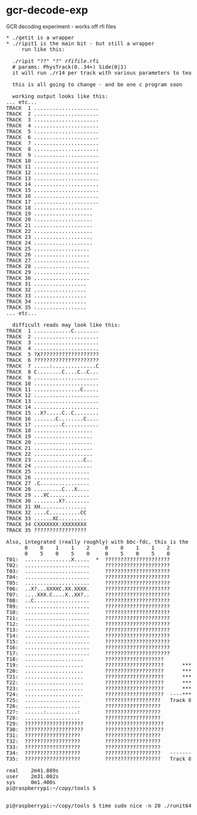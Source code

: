 # gcr-decode-exp
GCR decoding experiment - works off rfi files
<pre>
* ./getit is a wrapper
* ./ripit1 is the main bit - but still a wrapper
     run like this:

  ./ripit "??" "?" <i>rfifile</i>.rfi
  # params: PhysTrack(0..34+) Side(0|1)
  it will run ./r14 per track with various parameters to tease out the data

  this is all going to change - and be one c program soon

  working output looks like this:
... etc...
TRACK  1 .....................         
TRACK  2 .....................         
TRACK  3 .....................         
TRACK  4 .....................         
TRACK  5 .....................         
TRACK  6 .....................         
TRACK  7 .....................         
TRACK  8 .....................         
TRACK  9 .....................         
TRACK 10 .....................         
TRACK 11 .....................         
TRACK 12 .....................         
TRACK 13 .....................         
TRACK 14 .....................         
TRACK 15 .....................         
TRACK 16 .....................         
TRACK 17 .....................         
TRACK 18 ...................           
TRACK 19 ...................           
TRACK 20 ...................           
TRACK 21 ...................           
TRACK 22 ...................           
TRACK 23 ...................           
TRACK 24 ...................           
TRACK 25 ..................            
TRACK 26 ..................            
TRACK 27 ..................            
TRACK 28 ..................            
TRACK 29 ..................            
TRACK 30 ..................            
TRACK 31 .................             
TRACK 32 .................             
TRACK 33 .................             
TRACK 34 .................             
TRACK 35 .................             
... etc...

  difficult reads may look like this:
TRACK  1 ............C........         
TRACK  2 .....................         
TRACK  3 .....................         
TRACK  4 .....................         
TRACK  5 ?X???????????????????         
TRACK  6 ?????????????????????         
TRACK  7 .....:..............C         
TRACK  8 C........C....C..C...         
TRACK  9 .....................         
TRACK 10 .....................         
TRACK 11 ...............C.....         
TRACK 12 .....................         
TRACK 13 .....................         
TRACK 14 .....................         
TRACK 15 ..X?.....C..C........         
TRACK 16 .......C........C....         
TRACK 17 .........C...........         
TRACK 18 ...................           
TRACK 19 ...................           
TRACK 20 ...................           
TRACK 21 ...................           
TRACK 22 ...................           
TRACK 23 ................C..           
TRACK 24 ...................           
TRACK 25 ..................            
TRACK 26 ..................            
TRACK 27 .C................            
TRACK 28 .........C...X....            
TRACK 29 ...XC.............            
TRACK 30 ........X?........            
TRACK 31 XH...............             
TRACK 32 ....C..........CC             
TRACK 33 ......XC.........             
TRACK 34 CXXXXXXX:XXXXXXXX             
TRACK 35 ?????????????????       

Also, integrated (really roughly) with bbc-fdc, this is the display:
      0    0    1    1    2     0    0    1    1    2
      0    5    0    5    0     0    5    0    5    0                                      File   :
T01:  ...............X.....  *  ?????????????????????                                      Type   :
T02:  .....................     ?????????????????????                                      Label  :
T03:  .....................     ?????????????????????                                      Sig    :
T04:  .....................     ?????????????????????                                      Start  :Sun Mar 17 15:59:26 2019
T05:  .....................     ?????????????????????                                      Elapsed:
T06:  ..X?...XXXXC.XX.XXXX.     ?????????????????????                                      Good   :
T07:  ....XXX.C....X..XX?..     ?????????????????????                                      Errors :
T08:  ..C..................     ?????????????????????                                      Finish :Sun Mar 17 16:02:08 2019
T09:  .....................     ?????????????????????
T10:  .....................     ?????????????????????
T11:  .....................     ?????????????????????
T12:  .....................     ?????????????????????
T13:  .....................     ?????????????????????
T14:  .....................     ?????????????????????
T15:  .....................     ?????????????????????
T16:  .....................     ?????????????????????
T17:  .....................     ?????????????????????
T18:  ...................       ???????????????????
T19:  ...................       ???????????????????      ******   ****                                                               
T20:  ...................       ???????????????????      ******   ****                                                               
T21:  ...................       ???????????????????      ******  *******                                                             
T22:  ...................       ???????????????????      ******  ********                                                            
T23:  ...................       ???????????????????      ******* *********                                                           
T24:  ...................       ???????????????????  ----*******-*********-----------------------------------------------------------
T25:  ..................        ??????????????????   Track 03 Head 1     |         |         |         |         |         |
T26:  ..................        ??????????????????
T27:  ......:..........:        ??????????????????
T28:  ..................        ??????????????????
T29:  ???????????????????       ???????????????????                         ***           ***                                        
T30:  ???????????????????       ???????????????????                         ***           ***                                        
T31:  ??????????????????        ??????????????????                          ***           ***                                        
T32:  ??????????????????        ??????????????????                          ***           ***          *                             
T33:  ??????????????????        ??????????????????                          ***           ***          **                            
T34:  ??????????????????        ??????????????????   -----------------------***-----------***---------***----------------------------
T35:  ??????????????????        ??????????????????   Track 09 Head 0     |         |         |         |         |         |

real    2m41.889s
user    2m31.002s
sys     0m1.400s
pi@raspberrypi:~/copy/tools $ 


pi@raspberrypi:~/copy/tools $ time sudo nice -n 20 ./runit64 disk401-g3.rfi

</pre>
